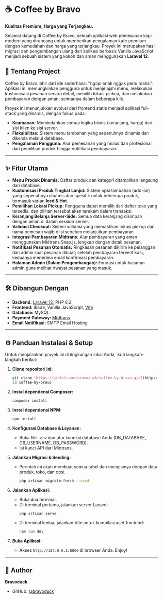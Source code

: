 # ☕ Coffee by Bravo

**Kualitas Premium, Harga yang Terjangkau.**

Selamat datang di Coffee by Bravo, sebuah aplikasi web pemesanan kopi modern yang dirancang untuk memberikan pengalaman kafe premium dengan kemudahan dan harga yang terjangkau. Proyek ini merupakan hasil migrasi dan pengembangan ulang dari aplikasi berbasis Vanilla JavaScript menjadi sebuah sistem yang kokoh dan aman menggunakan **Laravel 12**.

## 🚀 Tentang Project 

Coffee by Bravo lahir dari ide sederhana: "ngopi enak nggak perlu mahal". Aplikasi ini memungkinkan pengguna untuk menjelajahi menu, melakukan kustomisasi pesanan secara detail, memilih lokasi pickup, dan melakukan pembayaran dengan aman, semuanya dalam beberapa klik.

Proyek ini menunjukkan evolusi dari frontend statis menjadi aplikasi full-stack yang dinamis, dengan fokus pada:
* **Keamanan:** Memindahkan semua logika bisnis (keranjang, harga) dari sisi klien ke sisi server.
* **Fleksibilitas:** Sistem menu tambahan yang sepenuhnya dinamis dan dikelola melalui database.
* **Pengalaman Pengguna:** Alur pemesanan yang mulus dan profesional, dari pemilihan produk hingga notifikasi pembayaran.

---

## ✨ Fitur Utama

* **Menu Produk Dinamis:** Daftar produk dan kategori ditampilkan langsung dari database.
* **Kustomisasi Produk Tingkat Lanjut:** Sistem opsi tambahan (add-on) yang sepenuhnya dinamis dan spesifik untuk beberapa produk, termasuk varian **Iced & Hot**.
* **Pemilihan Lokasi Pickup:** Pengguna dapat memilih dari daftar toko yang tersedia, dan pilihan tersebut akan terekam dalam transaksi.
* **Keranjang Belanja Server-Side:** Semua data keranjang disimpan dengan aman di dalam session server.
* **Validasi Checkout:** Sistem validasi yang memastikan lokasi pickup dan nama pemesan wajib diisi sebelum melanjutkan pembayaran.
* **Integrasi Pembayaran Midtrans:** Alur pembayaran yang aman menggunakan Midtrans Snap.js, lengkap dengan detail pesanan.
* **Notifikasi Pesanan Otomatis:** Ringkasan pesanan dikirim ke pelanggan dan admin saat pesanan dibuat; setelah pembayaran terverifikasi, keduanya menerima email konfirmasi pembayaran.
* **Halaman Admin (Dalam Pengembangan):** Fondasi untuk halaman admin guna melihat riwayat pesanan yang masuk.

---

## 🛠️ Dibangun Dengan

* **Backend:** [Laravel 12](https://laravel.com/), PHP 8.2
* **Frontend:** Blade, Vanilla JavaScript, [Vite](https://vitejs.dev/)
* **Database:** MySQL
* **Payment Gateway:** [Midtrans](https://midtrans.com/)
* **Email Notifikasi:** SMTP Email Hosting

---

## ⚙️ Panduan Instalasi & Setup

Untuk menjalankan proyek ini di lingkungan lokal Anda, ikuti langkah-langkah berikut:

1.  **Clone repositori ini:**
    ```bash
    git clone [https://github.com/bravoduck/coffee-by-bravo.git](https://github.com/bravoduck/coffee-by-bravo.git)
    cd coffee-by-bravo
    ```

2.  **Instal dependensi Composer:**
    ```bash
    composer install
    ```

3.  **Instal dependensi NPM:**
    ```bash
    npm install
    ```

4.  **Konfigurasi Database & Layanan:**
    * Buka file `.env` dan atur koneksi database Anda (DB_DATABASE, DB_USERNAME, DB_PASSWORD).
    * Isi kunci API dari Midtrans.

5.  **Jalankan Migrasi & Seeding:**
    * Perintah ini akan membuat semua tabel dan mengisinya dengan data produk, toko, dan opsi.
        ```bash
        php artisan migrate:fresh --seed
        ```

7.  **Jalankan Aplikasi:**
    * Buka dua terminal.
    * Di terminal pertama, jalankan server Laravel:
        ```bash
        php artisan serve
        ```
    * Di terminal kedua, jalankan Vite untuk kompilasi aset frontend:
        ```bash
        npm run dev
        ```

8.  **Buka Aplikasi:**
    * Akses `http://127.0.0.1:8000` di browser Anda. Enjoy!

---

## 👤 Author

**Bravoduck**
* GitHub: [@bravoduck](https://github.com/bravoduck)